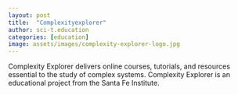 ```yaml
---
layout: post
title:  "Complexityexplorer"
author: sci-t.education
categories: [education]
image: assets/images/complexity-explorer-logo.jpg
---
```

Complexity Explorer delivers online courses, tutorials, and resources essential to the study of complex systems.
Complexity Explorer is an educational project from the Santa Fe Institute.
